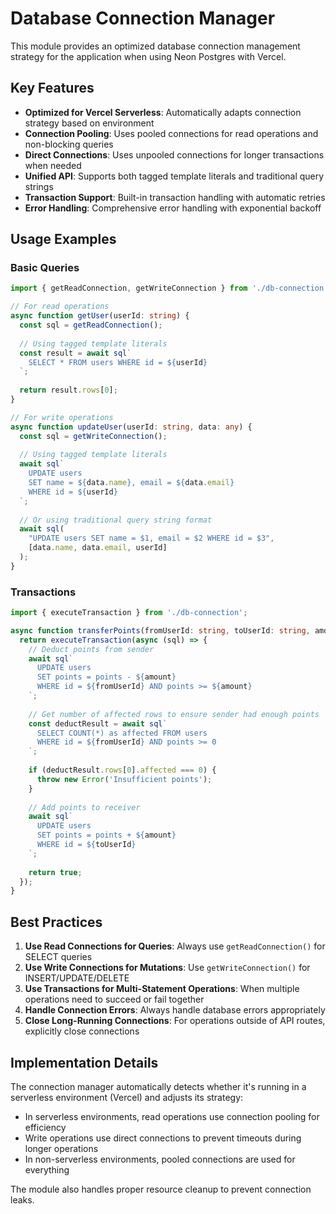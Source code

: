 # Database Connection Manager

This module provides an optimized database connection management strategy for the application when using Neon Postgres with Vercel.

## Key Features

- **Optimized for Vercel Serverless**: Automatically adapts connection strategy based on environment
- **Connection Pooling**: Uses pooled connections for read operations and non-blocking queries
- **Direct Connections**: Uses unpooled connections for longer transactions when needed
- **Unified API**: Supports both tagged template literals and traditional query strings
- **Transaction Support**: Built-in transaction handling with automatic retries
- **Error Handling**: Comprehensive error handling with exponential backoff

## Usage Examples

### Basic Queries

```typescript
import { getReadConnection, getWriteConnection } from './db-connection';

// For read operations
async function getUser(userId: string) {
  const sql = getReadConnection();
  
  // Using tagged template literals
  const result = await sql`
    SELECT * FROM users WHERE id = ${userId}
  `;
  
  return result.rows[0];
}

// For write operations
async function updateUser(userId: string, data: any) {
  const sql = getWriteConnection();
  
  // Using tagged template literals
  await sql`
    UPDATE users 
    SET name = ${data.name}, email = ${data.email} 
    WHERE id = ${userId}
  `;
  
  // Or using traditional query string format
  await sql(
    "UPDATE users SET name = $1, email = $2 WHERE id = $3", 
    [data.name, data.email, userId]
  );
}
```

### Transactions

```typescript
import { executeTransaction } from './db-connection';

async function transferPoints(fromUserId: string, toUserId: string, amount: number) {
  return executeTransaction(async (sql) => {
    // Deduct points from sender
    await sql`
      UPDATE users 
      SET points = points - ${amount} 
      WHERE id = ${fromUserId} AND points >= ${amount}
    `;
    
    // Get number of affected rows to ensure sender had enough points
    const deductResult = await sql`
      SELECT COUNT(*) as affected FROM users 
      WHERE id = ${fromUserId} AND points >= 0
    `;
    
    if (deductResult.rows[0].affected === 0) {
      throw new Error('Insufficient points');
    }
    
    // Add points to receiver
    await sql`
      UPDATE users 
      SET points = points + ${amount} 
      WHERE id = ${toUserId}
    `;
    
    return true;
  });
}
```

## Best Practices

1. **Use Read Connections for Queries**: Always use `getReadConnection()` for SELECT queries
2. **Use Write Connections for Mutations**: Use `getWriteConnection()` for INSERT/UPDATE/DELETE
3. **Use Transactions for Multi-Statement Operations**: When multiple operations need to succeed or fail together
4. **Handle Connection Errors**: Always handle database errors appropriately
5. **Close Long-Running Connections**: For operations outside of API routes, explicitly close connections

## Implementation Details

The connection manager automatically detects whether it's running in a serverless environment (Vercel) and adjusts its strategy:

- In serverless environments, read operations use connection pooling for efficiency
- Write operations use direct connections to prevent timeouts during longer operations
- In non-serverless environments, pooled connections are used for everything

The module also handles proper resource cleanup to prevent connection leaks. 